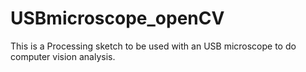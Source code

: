 # USBmicroscope_openCV
This is a Processing sketch to be used with an USB microscope to do computer vision analysis. 
